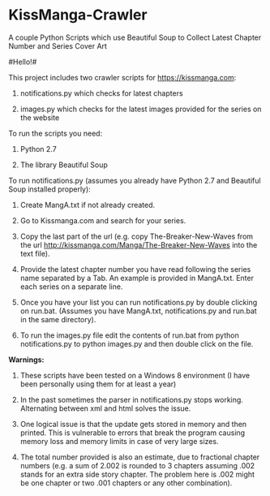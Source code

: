 # KissManga-Crawler
A couple Python Scripts which use Beautiful Soup to Collect Latest Chapter Number and Series Cover Art


#Hello!#


This project includes two crawler scripts for <https://kissmanga.com>:

1.	notifications.py which checks for latest chapters

2.	images.py which checks for the latest images provided for the series on the website



To run the scripts you need:

1.	Python 2.7

2.	The library Beautiful Soup



To run notifications.py (assumes you already have Python 2.7 and Beautiful Soup installed properly):

1.	Create MangA.txt if not already created.

2.	Go to Kissmanga.com and search for your series.

3.	Copy the last part of the url (e.g. copy The-Breaker-New-Waves from the url http://kissmanga.com/Manga/The-Breaker-New-Waves into the text file).

4.	Provide the latest chapter number you have read following the series name separated by a Tab. An example is provided in MangA.txt. Enter each series on a separate line.

5.	Once you have your list you can run notifications.py by double clicking on run.bat. (Assumes you have MangA.txt, notifications.py and run.bat in the same directory).

6.	To run the images.py file edit the contents of run.bat from python notifications.py to python images.py  and then double click on the file.



__Warnings:__

1.	These scripts have been tested on a Windows 8 environment (I have been personally using them for at least a year)

2.	In the past sometimes the parser in notifications.py stops working. Alternating between xml and html solves the issue.

3.	One logical issue is that the update gets stored in memory and then printed. This is vulnerable to errors that break the program causing memory loss and memory limits in case of very large sizes.

4.	The total number provided is also an estimate, due to fractional chapter numbers (e.g. a sum of 2.002 is rounded to 3 chapters assuming .002 stands for an extra side story chapter. The problem here is .002 might be one chapter or two .001 chapters or any other combination).
